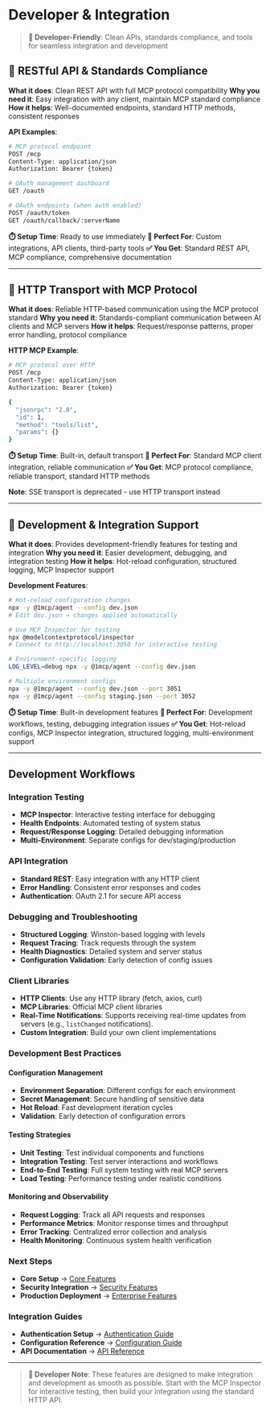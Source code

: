 # Developer & Integration

> **🔧 Developer-Friendly**: Clean APIs, standards compliance, and tools for seamless integration and development

## 🔌 RESTful API & Standards Compliance

**What it does**: Clean REST API with full MCP protocol compatibility
**Why you need it**: Easy integration with any client, maintain MCP standard compliance
**How it helps**: Well-documented endpoints, standard HTTP methods, consistent responses

**API Examples**:

```bash
# MCP protocol endpoint
POST /mcp
Content-Type: application/json
Authorization: Bearer {token}

# OAuth management dashboard
GET /oauth

# OAuth endpoints (when auth enabled)
POST /oauth/token
GET /oauth/callback/:serverName
```

**⏱️ Setup Time**: Ready to use immediately
**🎯 Perfect For**: Custom integrations, API clients, third-party tools
**✅ You Get**: Standard REST API, MCP compliance, comprehensive documentation

---

## 📡 HTTP Transport with MCP Protocol

**What it does**: Reliable HTTP-based communication using the MCP protocol standard
**Why you need it**: Standards-compliant communication between AI clients and MCP servers
**How it helps**: Request/response patterns, proper error handling, protocol compliance

**HTTP MCP Example**:

```bash
# MCP protocol over HTTP
POST /mcp
Content-Type: application/json
Authorization: Bearer {token}

{
  "jsonrpc": "2.0",
  "id": 1,
  "method": "tools/list",
  "params": {}
}
```

**⏱️ Setup Time**: Built-in, default transport
**🎯 Perfect For**: Standard MCP client integration, reliable communication
**✅ You Get**: MCP protocol compliance, reliable transport, standard HTTP methods

**Note**: SSE transport is deprecated - use HTTP transport instead

---

## 🧪 Development & Integration Support

**What it does**: Provides development-friendly features for testing and integration
**Why you need it**: Easier development, debugging, and integration testing
**How it helps**: Hot-reload configuration, structured logging, MCP Inspector support

**Development Features**:

```bash
# Hot-reload configuration changes
npx -y @1mcp/agent --config dev.json
# Edit dev.json → changes applied automatically

# Use MCP Inspector for testing
npx @modelcontextprotocol/inspector
# Connect to http://localhost:3050 for interactive testing

# Environment-specific logging
LOG_LEVEL=debug npx -y @1mcp/agent --config dev.json

# Multiple environment configs
npx -y @1mcp/agent --config dev.json --port 3051
npx -y @1mcp/agent --config staging.json --port 3052
```

**⏱️ Setup Time**: Built-in development features
**🎯 Perfect For**: Development workflows, testing, debugging integration issues
**✅ You Get**: Hot-reload configs, MCP Inspector integration, structured logging, multi-environment support

---

## Development Workflows

### Integration Testing

- **MCP Inspector**: Interactive testing interface for debugging
- **Health Endpoints**: Automated testing of system status
- **Request/Response Logging**: Detailed debugging information
- **Multi-Environment**: Separate configs for dev/staging/production

### API Integration

- **Standard REST**: Easy integration with any HTTP client
- **Error Handling**: Consistent error responses and codes
- **Authentication**: OAuth 2.1 for secure API access

### Debugging and Troubleshooting

- **Structured Logging**: Winston-based logging with levels
- **Request Tracing**: Track requests through the system
- **Health Diagnostics**: Detailed system and server status
- **Configuration Validation**: Early detection of config issues

### Client Libraries

- **HTTP Clients**: Use any HTTP library (fetch, axios, curl)
- **MCP Libraries**: Official MCP client libraries
- **Real-Time Notifications**: Supports receiving real-time updates from servers (e.g., `listChanged` notifications).
- **Custom Integration**: Build your own client implementations

### Development Best Practices

#### Configuration Management

- **Environment Separation**: Different configs for each environment
- **Secret Management**: Secure handling of sensitive data
- **Hot Reload**: Fast development iteration cycles
- **Validation**: Early detection of configuration errors

#### Testing Strategies

- **Unit Testing**: Test individual components and functions
- **Integration Testing**: Test server interactions and workflows
- **End-to-End Testing**: Full system testing with real MCP servers
- **Load Testing**: Performance testing under realistic conditions

#### Monitoring and Observability

- **Request Logging**: Track all API requests and responses
- **Performance Metrics**: Monitor response times and throughput
- **Error Tracking**: Centralized error collection and analysis
- **Health Monitoring**: Continuous system health verification

### Next Steps

- **Core Setup** → [Core Features](/guide/essentials/core-features)
- **Security Integration** → [Security Features](/guide/advanced/security)
- **Production Deployment** → [Enterprise Features](/guide/advanced/enterprise)

### Integration Guides

- **Authentication Setup** → [Authentication Guide](/guide/advanced/authentication)
- **Configuration Reference** → [Configuration Guide](/guide/essentials/configuration)
- **API Documentation** → [API Reference](/reference/health-check)

---

> **🔧 Developer Note**: These features are designed to make integration and development as smooth as possible. Start with the MCP Inspector for interactive testing, then build your integration using the standard HTTP API.
